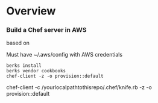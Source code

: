 Overview
========

### Build a Chef server in AWS
based on 

Must have ~/.aws/config with AWS credentials

```
berks install
berks vendor cookbooks
chef-client -z -o provision::default
```

chef-client -c /yourlocalpathtothisrepo/.chef/knife.rb -z -o provision::default